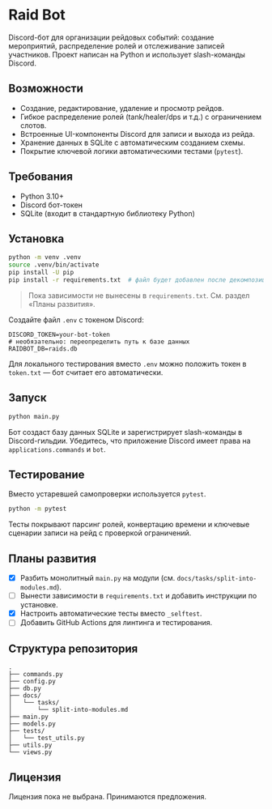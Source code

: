# Raid Bot

Discord-бот для организации рейдовых событий: создание мероприятий, распределение ролей и отслеживание записей участников. Проект написан на Python и использует slash-команды Discord.

## Возможности

- Создание, редактирование, удаление и просмотр рейдов.
- Гибкое распределение ролей (tank/healer/dps и т.д.) с ограничением слотов.
- Встроенные UI-компоненты Discord для записи и выхода из рейда.
- Хранение данных в SQLite с автоматическим созданием схемы.
- Покрытие ключевой логики автоматическими тестами (`pytest`).

## Требования

- Python 3.10+
- Discord бот-токен
- SQLite (входит в стандартную библиотеку Python)

## Установка

```bash
python -m venv .venv
source .venv/bin/activate
pip install -U pip
pip install -r requirements.txt  # файл будет добавлен после декомпозиции
```

> Пока зависимости не вынесены в `requirements.txt`. См. раздел «Планы развития».

Создайте файл `.env` с токеном Discord:

```env
DISCORD_TOKEN=your-bot-token
# необязательно: переопределить путь к базе данных
RAIDBOT_DB=raids.db
```

Для локального тестирования вместо `.env` можно положить токен в `token.txt` — бот считает его автоматически.

## Запуск

```bash
python main.py
```

Бот создаст базу данных SQLite и зарегистрирует slash-команды в Discord-гильдии. Убедитесь, что приложение Discord имеет права на `applications.commands` и `bot`.

## Тестирование

Вместо устаревшей самопроверки используется `pytest`.

```bash
python -m pytest
```

Тесты покрывают парсинг ролей, конвертацию времени и ключевые сценарии записи на рейд с проверкой ограничений.

## Планы развития

- [x] Разбить монолитный `main.py` на модули (см. `docs/tasks/split-into-modules.md`).
- [ ] Вынести зависимости в `requirements.txt` и добавить инструкции по установке.
- [x] Настроить автоматические тесты вместо `_selftest`.
- [ ] Добавить GitHub Actions для линтинга и тестирования.

## Структура репозитория

```
.
├── commands.py
├── config.py
├── db.py
├── docs/
│   └── tasks/
│       └── split-into-modules.md
├── main.py
├── models.py
├── tests/
│   └── test_utils.py
├── utils.py
└── views.py
```

## Лицензия

Лицензия пока не выбрана. Принимаются предложения.
